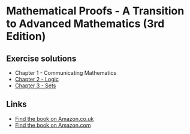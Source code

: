 # Mathematical Proofs - A Transition to Advanced Mathematics (3rd Edition)

## Exercise solutions

* Chapter 1 - Communicating Mathematics
* [Chapter 2 - Logic](https://github.com/Priebe109/Mathematical-Proofs/blob/master/Mathematical%20Proofs%20-%20Chapter%202.pdf)
* [Chapter 3 - Sets](https://github.com/Priebe109/Mathematical-Proofs/blob/master/Mathematical%20Proofs%20-%20Chapter%203.pdf)

## Links

* [Find the book on Amazon.co.uk](https://www.amazon.co.uk/Mathematical-Proofs-Transition-Advanced-Mathematics/dp/1292040645/ref=sr_1_2?ie=UTF8&qid=1469806412&sr=8-2&keywords=mathematical+proofs)
* [Find the book on Amazon.com](https://www.amazon.com/Mathematical-Proofs-Transition-Advanced-Mathematics/dp/0321797094/ref=sr_1_1?ie=UTF8&qid=1469806821&sr=8-1&keywords=mathematical+proofs)
